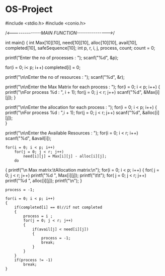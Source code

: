 # OS-Project
#include <stdio.h>
#include <conio.h>

/*<--------------MAIN FUNCTION--------------->*/ 

int main()
{
int Max[10][10], need[10][10], alloc[10][10], avail[10], completed[10], safeSequence[10];
int p, r, i, j, process, count;
count = 0;

printf("Enter the no of processes : ");
scanf("%d", &p);

for(i = 0; i< p; i++)
	completed[i] = 0;

printf("\n\nEnter the no of resources : ");
scanf("%d", &r);

printf("\n\nEnter the Max Matrix for each process : ");
for(i = 0; i < p; i++)
{
	printf("\nFor process %d : ", i + 1);
	for(j = 0; j < r; j++)
		scanf("%d", &Max[i][j]);
}

printf("\n\nEnter the allocation for each process : ");
for(i = 0; i < p; i++)
{
	printf("\nFor process %d : ",i + 1);
	for(j = 0; j < r; j++)
		scanf("%d", &alloc[i][j]);	
}

printf("\n\nEnter the Available Resources : ");
for(i = 0; i < r; i++)
		scanf("%d", &avail[i]);	


	for(i = 0; i < p; i++)
		for(j = 0; j < r; j++)
			need[i][j] = Max[i][j] - alloc[i][j];
		do
{
	printf("\n Max matrix:\tAllocation matrix:\n");
	for(i = 0; i < p; i++)
	{
		for( j = 0; j < r; j++)
			printf("%d  ", Max[i][j]);
		printf("\t\t");
		for( j = 0; j < r; j++)
			printf("%d  ", alloc[i][j]);
		printf("\n");
	}

	process = -1;

	for(i = 0; i < p; i++)
	{
		if(completed[i] == 0)//if not completed
		{
			process = i ;
			for(j = 0; j < r; j++)
			{
				if(avail[j] < need[i][j])
				{
					process = -1;
					break;
				}
			}
		}
		if(process != -1)
			break;
	}
